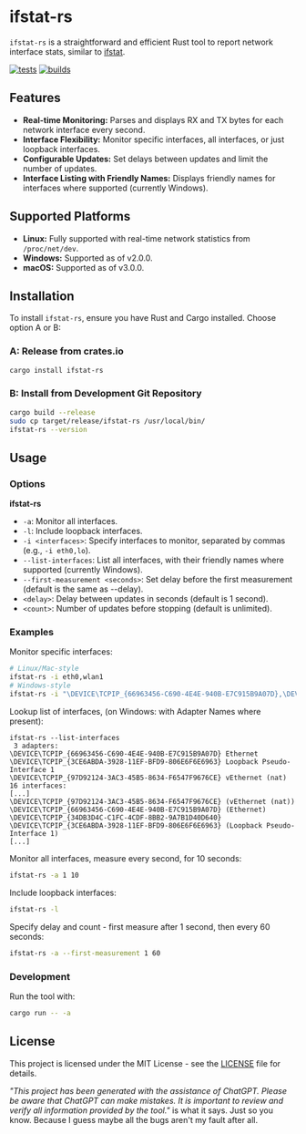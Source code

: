 # ifstat-rs

`ifstat-rs` is a straightforward and efficient Rust tool to report network interface stats, similar to [ifstat](http://gael.roualland.free.fr/ifstat/).

[![tests](https://github.com/spezifisch/ifstat-rs/actions/workflows/test.yml/badge.svg)](https://github.com/spezifisch/ifstat-rs/actions/workflows/test.yml)
[![builds](https://github.com/spezifisch/ifstat-rs/actions/workflows/build.yml/badge.svg)](https://github.com/spezifisch/ifstat-rs/actions/workflows/build.yml)

## Features

- **Real-time Monitoring:** Parses and displays RX and TX bytes for each network interface every second.
- **Interface Flexibility:** Monitor specific interfaces, all interfaces, or just loopback interfaces.
- **Configurable Updates:** Set delays between updates and limit the number of updates.
- **Interface Listing with Friendly Names:** Displays friendly names for interfaces where supported (currently Windows).

## Supported Platforms

- **Linux:** Fully supported with real-time network statistics from `/proc/net/dev`.
- **Windows:** Supported as of v2.0.0.
- **macOS:** Supported as of v3.0.0.

## Installation

To install `ifstat-rs`, ensure you have Rust and Cargo installed.
Choose option A or B:

### A: Release from crates.io

```sh
cargo install ifstat-rs
```

### B: Install from Development Git Repository

```sh
cargo build --release
sudo cp target/release/ifstat-rs /usr/local/bin/
ifstat-rs --version
```

## Usage

### Options

**ifstat-rs**

- `-a`: Monitor all interfaces.
- `-l`: Include loopback interfaces.
- `-i <interfaces>`: Specify interfaces to monitor, separated by commas (e.g., `-i eth0,lo`).
- `--list-interfaces`: List all interfaces, with their friendly names where supported (currently Windows).
- `--first-measurement <seconds>`: Set delay before the first measurement (default is the same as --delay).
- `<delay>`: Delay between updates in seconds (default is 1 second).
- `<count>`: Number of updates before stopping (default is unlimited).

### Examples

Monitor specific interfaces:

```sh
# Linux/Mac-style
ifstat-rs -i eth0,wlan1
# Windows-style
ifstat-rs -i "\DEVICE\TCPIP_{66963456-C690-4E4E-940B-E7C915B9A07D},\DEVICE\TCPIP_{97D92124-3AC3-45B5-8634-F6547F9676CE}"
```

Lookup list of interfaces, (on Windows: with Adapter Names where present):

```console
ifstat-rs --list-interfaces
 3 adapters:
\DEVICE\TCPIP_{66963456-C690-4E4E-940B-E7C915B9A07D} Ethernet
\DEVICE\TCPIP_{3CE6ABDA-3928-11EF-BFD9-806E6F6E6963} Loopback Pseudo-Interface 1
\DEVICE\TCPIP_{97D92124-3AC3-45B5-8634-F6547F9676CE} vEthernet (nat)
16 interfaces:
[...]
\DEVICE\TCPIP_{97D92124-3AC3-45B5-8634-F6547F9676CE} (vEthernet (nat))
\DEVICE\TCPIP_{66963456-C690-4E4E-940B-E7C915B9A07D} (Ethernet)
\DEVICE\TCPIP_{34DB3D4C-C1FC-4CDF-8BB2-9A7B1D40D640}
\DEVICE\TCPIP_{3CE6ABDA-3928-11EF-BFD9-806E6F6E6963} (Loopback Pseudo-Interface 1)
[...]
```

Monitor all interfaces, measure every second, for 10 seconds:

```sh
ifstat-rs -a 1 10
```

Include loopback interfaces:

```sh
ifstat-rs -l
```

Specify delay and count - first measure after 1 second, then every 60 seconds:

```sh
ifstat-rs -a --first-measurement 1 60
```

### Development

Run the tool with:

```sh
cargo run -- -a
```

## License

This project is licensed under the MIT License - see the [LICENSE](LICENSE) file for details.

*"This project has been generated with the assistance of ChatGPT. Please be aware that ChatGPT can make mistakes. It is important to review and verify all information provided by the tool."* is what it says. Just so you know. Because I guess maybe all the bugs aren't my fault after all.
